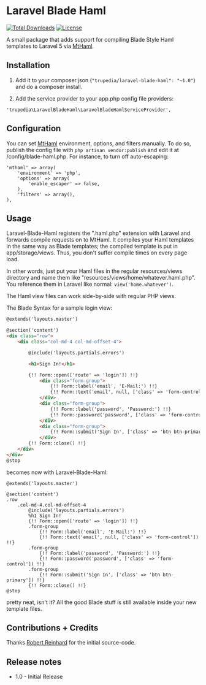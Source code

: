 # Laravel Blade Haml 

[![Total Downloads](https://poser.pugx.org/trupedia/laravel-blade-haml/downloads.svg)](https://packagist.org/packages/trupedia/laravel-blade-haml)
[![License](https://poser.pugx.org/trupedia/laravel-blade-haml/license.svg)](https://packagist.org/packages/trupedia/laravel-blade-haml/)

A small package that adds support for compiling Blade Style Haml templates to Laravel 5 via [MtHaml](https://github.com/arnaud-lb/MtHaml).


## Installation

1. Add it to your composer.json (`"trupedia/laravel-blade-haml": "~1.0"`) and do a composer install.

2. Add the service provider to your app.php config file providers: 

`'trupedia\LaravelBladeHaml\LaravelBladeHamlServiceProvider',`



## Configuration

You can set [MtHaml](https://github.com/arnaud-lb/MtHaml) environment, options, and filters manually.  To do so, publish the config file with `php artisan vendor:publish` and edit it at /config/blade-haml.php.  For instance, to turn off auto-escaping:

	'mthaml' => array(
		'environment' => 'php',
		'options' => array(
			'enable_escaper' => false,
		),
		'filters' => array(),
	), 



## Usage

Laravel-Blade-Haml registers the ".haml.php" extension with Laravel and forwards compile requests on to MtHaml.  It compiles your Haml templates in the same way as Blade templates; the compiled template is put in app/storage/views.  Thus, you don't suffer compile times on every page load.

In other words, just put your Haml files in the regular resources/views directory and name them like "resources/views/home/whatever.haml.php".  You reference them in Laravel like normal: `view('home.whatever')`.

The Haml view files can work side-by-side with regular PHP views.

The Blade Syntax for a sample login view:

```html
@extends('layouts.master')

@section('content')
<div class="row">
    <div class="col-md-4 col-md-offset-4">

        @include('layouts.partials.errors')

        <h1>Sign In!</h1>

        {!! Form::open(['route' => 'login']) !!}
            <div class="form-group">
                {!! Form::label('email', 'E-Mail:') !!}
                {!! Form::text('email', null, ['class' => 'form-control']) !!}
            </div>
            <div class="form-group">
                {!! Form::label('password', 'Password:') !!}
                {!! Form::password('password', ['class' => 'form-control']) !!}
            </div>
            <div class="form-group">
                {!! Form::submit('Sign In', ['class' => 'btn btn-primary']) !!}
            </div>
        {!! Form::close() !!}
    </div>
</div>
@stop
```

becomes now with Laravel-Blade-Haml:

```haml
@extends('layouts.master')

@section('content')
.row
    .col-md-4.col-md-offset-4
        @include('layouts.partials.errors')
        %h1 Sign In!
        {!! Form::open(['route' => 'login']) !!}
        .form-group
            {!! Form::label('email', 'E-Mail:') !!}
            {!! Form::text('email', null, ['class' => 'form-control']) !!}
        .form-group
            {!! Form::label('password', 'Password:') !!}
            {!! Form::password('password', ['class' => 'form-control']) !!}
        .form-group
            {!! Form::submit('Sign In', ['class' => 'btn btn-primary']) !!}
        {!! Form::close() !!}
@stop
```

pretty neat, isn't it? All the good Blade stuff is still available inside your new template files.

## Contributions + Credits

Thanks [Robert Reinhard](https://github.com/bkwld/laravel-haml) for the initial source-code.

## Release notes

- 1.0 - Initial Release
